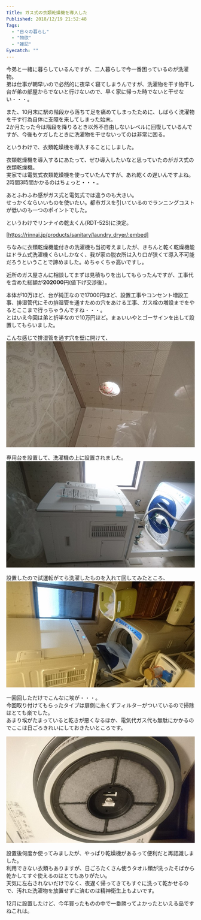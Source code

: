 ```yaml
---
Title: ガス式の衣類乾燥機を導入した
Published: 2018/12/19 21:52:48
Tags:
  - "日々の暮らし"
  - "物欲"
  - "雑記"
Eyecatch: ""
---
```

今弟と一緒に暮らしているんですが、二人暮らしで今一番困っているのが洗濯物。  
弟は仕事が朝早いので必然的に夜早く寝てしまうんですが、洗濯物を干す物干し台が弟の部屋からでないと行けないので、早く家に帰った時でないと干せない・・・。  

また、10月末に駅の階段から落ちて足を痛めてしまったために、しばらく洗濯物を干す行為自体に支障を来してしまった始末。  
2か月たった今は階段を降りるとき以外不自由しないレベルに回復しているんですが、今後もケガしたときに洗濯物を干せないってのは非常に困る。  


というわけで、衣類乾燥機を導入することにしました。  



衣類乾燥機を導入するにあたって、ぜひ導入したいなと思っていたのがガス式の衣類乾燥機。  
実家では電気式衣類乾燥機を使っていたんですが、あれ乾くの遅いんですよね。2時間3時間かかるのはちょっと・・・。  

あとふわふわ感がガス式と電気式では違うのも大きい。  
せっかくならいいものを使いたい。都市ガスを引いているのでランニングコストが低いのも一つのポイントでした。    

というわけでリンナイの乾太くん(RDT-52S)に決定。  

[https://rinnai.jp/products/sanitary/laundry_dryer/:embed]



ちなみに衣類乾燥機能付きの洗濯機も当初考えましたが、きちんと乾く乾燥機能はドラム式洗濯機くらいしかなく、我が家の脱衣所は入り口が狭くて導入不可能だろうということで諦めました。めちゃくちゃ高いですし。  

近所のガス屋さんに相談してまずは見積もりを出してもらったんですが、工事代を含めた総額が<b>202000</b>円(値下げ交渉後）。

本体が10万ほど、台が純正なので17000円ほど、設置工事やコンセント増設工事、排湿管代にその排湿管を通すための穴をあける工事、ガス栓の増設までをやるとここまで行っちゃうんですね・・・。  
とはいえ今回は弟と折半なので10万円ほど。まぁいいやとゴーサインを出して設置してもらいました。  

こんな感じで排湿管を通す穴を壁に開けて、
![](20181219212901.jpg) 

専用台を設置して、洗濯機の上に設置されました。  
![](20181219213014.jpg) 


設置したので試運転がてら洗濯したものを入れて回してみたところ、  
![](20181219213023.jpg) 

一回回しただけでこんなに埃が・・・。  
今回取り付けてもらったタイプは扉側に糸くずフィルターがついているので掃除はとても楽でした。  
あまり埃がたまっていると乾きが悪くなるほか、電気代ガス代も無駄にかかるのでここは日ごろきれいにしておきたいところです。  


![](20181219213031.jpg) 

設置後何度か使ってみましたが、やっぱり乾燥機があるって便利だと再認識しました。  
利用できない衣類もありますが、日ごろたくさん使うタオル類が洗ったそばから乾かしてすぐ使えるのはとてもありがたい。  
天気に左右されないだけでなく、夜遅く帰ってきてもすぐに洗って乾かせるので、汚れた洗濯物を放置せずに済むのは精神衛生上もよいです。  

12月に設置したけど、今年買ったものの中で一番勝ってよかったといえる品ですねこれは。


